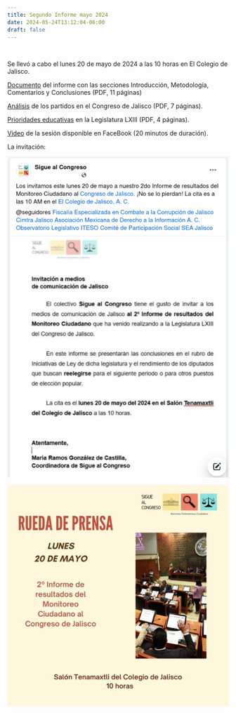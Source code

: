 ```yaml
---
title: Segundo Informe mayo 2024
date: 2024-05-24T13:12:04-06:00
draft: false
---
```


&nbsp;
<!--more-->

Se llevó a cabo el lunes 20 de mayo de 2024 a las 10 horas en El
Colegio de Jalisco.

[Documento](informe-SAC-a-medios.pdf) del informe con las secciones
Introducción, Metodología, Comentarios y Conclusiones (PDF, 11 páginas)

[Análisis](analisis-de-partidos-en-Congreso-de-Jalisco.pdf) de los partidos en el Congreso de Jalisco (PDF, 7 páginas).

[Prioridades educativas](2022-11-25-legislatura-LXIII-prioridades-educativas.pdf) en la Legislatura LXIII (PDF, 4 páginas).

[Video](https://www.facebook.com/story.php?story_fbid=765061759087511&id=100067510824351&mibextid=xfxF2i&rdid=tkLnpl4sDcIFKllw) de la sesión disponible en FaceBook (20 minutos de duración).

La invitación:

![](invitacion-facebook.png)

![](invitacion.jpg)
